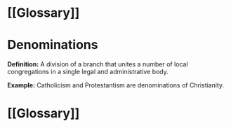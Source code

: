 # [[Glossary]]

# Denominations

**Definition:** A division of a branch that unites a number of local congregations in a single legal and administrative body.

**Example:**  Catholicism and Protestantism are denominations of Christianity.

# [[Glossary]]